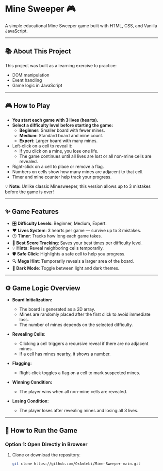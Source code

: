 # Mine Sweeper 🎮

A simple educational Mine Sweeper game built with HTML, CSS, and Vanilla JavaScript.

---

## 📚 About This Project

This project was built as a learning exercise to practice:
- DOM manipulation
- Event handling
- Game logic in JavaScript

---

## 🎮 How to Play

- **You start each game with 3 lives (hearts).**
- **Select a difficulty level before starting the game:**
  - **Beginner**: Smaller board with fewer mines.
  - **Medium**: Standard board and mine count.
  - **Expert**: Larger board with many mines.
- Left-click on a cell to reveal it:
  - If you click on a mine, you lose one life.
  - The game continues until all lives are lost or all non-mine cells are revealed.
- Right-click on a cell to place or remove a flag.
- Numbers on cells show how many mines are adjacent to that cell.
- Timer and mine counter help track your progress.

💡 **Note:** Unlike classic Minesweeper, this version allows up to 3 mistakes before the game is over!

---

## ✨ Game Features

- 🎛️ **Difficulty Levels**: Beginner, Medium, Expert.
- ❤️ **Lives System**: 3 hearts per game — survive up to 3 mistakes.
- 🕒 **Timer**: Tracks how long each game takes.
- 💾 **Best Score Tracking**: Saves your best times per difficulty level.
- 💡 **Hints**: Reveal neighboring cells temporarily.
- 🛡️ **Safe Click**: Highlights a safe cell to help you progress.
- 🔍 **Mega Hint**: Temporarily reveals a larger area of the board.
- 🌙 **Dark Mode**: Toggle between light and dark themes.

---

## ⚙️ Game Logic Overview

- **Board Initialization:**
  - The board is generated as a 2D array.
  - Mines are randomly placed after the first click to avoid immediate loss.
  - The number of mines depends on the selected difficulty.

- **Revealing Cells:**
  - Clicking a cell triggers a recursive reveal if there are no adjacent mines.
  - If a cell has mines nearby, it shows a number.

- **Flagging:**
  - Right-click toggles a flag on a cell to mark suspected mines.

- **Winning Condition:**
  - The player wins when all non-mine cells are revealed.

- **Losing Condition:**
  - The player loses after revealing mines and losing all 3 lives.

---

## 🚀 How to Run the Game

### Option 1: Open Directly in Browser
1. Clone or download the repository:
   ```bash
   git clone https://github.com/OrAntebi/Mine-Sweeper-main.git

